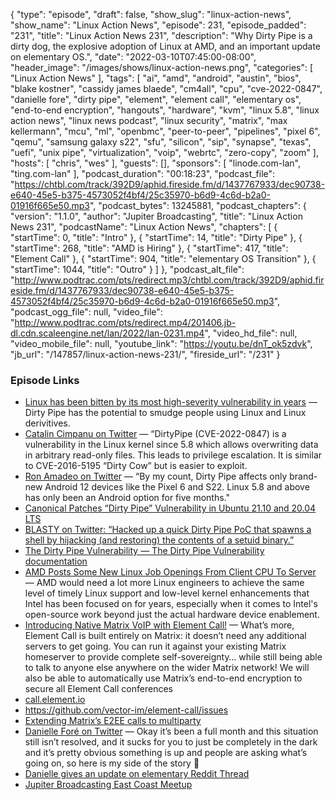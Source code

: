 {
  "type": "episode",
  "draft": false,
  "show_slug": "linux-action-news",
  "show_name": "Linux Action News",
  "episode": 231,
  "episode_padded": "231",
  "title": "Linux Action News 231",
  "description": "Why Dirty Pipe is a dirty dog, the explosive adoption of Linux at AMD, and an important update on elementary OS.",
  "date": "2022-03-10T07:45:00-08:00",
  "header_image": "/images/shows/linux-action-news.png",
  "categories": [
    "Linux Action News"
  ],
  "tags": [
    "ai",
    "amd",
    "android",
    "austin",
    "bios",
    "blake kostner",
    "cassidy james blaede",
    "cm4all",
    "cpu",
    "cve-2022-0847",
    "danielle fore",
    "dirty pipe",
    "element",
    "element call",
    "elementary os",
    "end-to-end encryption",
    "hangouts",
    "hardware",
    "kvm",
    "linux 5.8",
    "linux action news",
    "linux news podcast",
    "linux security",
    "matrix",
    "max kellermann",
    "mcu",
    "ml",
    "openbmc",
    "peer-to-peer",
    "pipelines",
    "pixel 6",
    "qemu",
    "samsung galaxy s22",
    "sfu",
    "silicon",
    "sip",
    "synapse",
    "texas",
    "uefi",
    "unix pipe",
    "virtualization",
    "voip",
    "webrtc",
    "zero-copy",
    "zoom"
  ],
  "hosts": [
    "chris",
    "wes"
  ],
  "guests": [],
  "sponsors": [
    "linode.com-lan",
    "ting.com-lan"
  ],
  "podcast_duration": "00:18:23",
  "podcast_file": "https://chtbl.com/track/392D9/aphid.fireside.fm/d/1437767933/dec90738-e640-45e5-b375-4573052f4bf4/25c35970-b6d9-4c6d-b2a0-01916f665e50.mp3",
  "podcast_bytes": 13245881,
  "podcast_chapters": {
    "version": "1.1.0",
    "author": "Jupiter Broadcasting",
    "title": "Linux Action News 231",
    "podcastName": "Linux Action News",
    "chapters": [
      {
        "startTime": 0,
        "title": "Intro"
      },
      {
        "startTime": 14,
        "title": "Dirty Pipe"
      },
      {
        "startTime": 268,
        "title": "AMD is Hiring"
      },
      {
        "startTime": 417,
        "title": "Element Call"
      },
      {
        "startTime": 904,
        "title": "elementary OS Transition"
      },
      {
        "startTime": 1044,
        "title": "Outro"
      }
    ]
  },
  "podcast_alt_file": "http://www.podtrac.com/pts/redirect.mp3/chtbl.com/track/392D9/aphid.fireside.fm/d/1437767933/dec90738-e640-45e5-b375-4573052f4bf4/25c35970-b6d9-4c6d-b2a0-01916f665e50.mp3",
  "podcast_ogg_file": null,
  "video_file": "http://www.podtrac.com/pts/redirect.mp4/201406.jb-dl.cdn.scaleengine.net/lan/2022/lan-0231.mp4",
  "video_hd_file": null,
  "video_mobile_file": null,
  "youtube_link": "https://youtu.be/dnT_ok5zdvk",
  "jb_url": "/147857/linux-action-news-231/",
  "fireside_url": "/231"
}


### Episode Links

  * [Linux has been bitten by its most high-severity vulnerability in years](https://arstechnica.com/information-technology/2022/03/linux-has-been-bitten-by-its-most-high-severity-vulnerability-in-years/ "Linux has been bitten by its most high-severity vulnerability in years") — Dirty Pipe has the potential to smudge people using Linux and Linux derivitives.
  * [Catalin Cimpanu on Twitter](https://twitter.com/campuscodi/status/1500847226083549186 "Catalin Cimpanu on Twitter") — “DirtyPipe (CVE-2022-0847) is a vulnerability in the Linux kernel since 5.8 which allows overwriting data in arbitrary read-only files. This leads to privilege escalation. It is similar to CVE-2016-5195 “Dirty Cow” but is easier to exploit. 
  * [Ron Amadeo on Twitter](https://twitter.com/ronamadeo/status/1501055320973533187 "Ron Amadeo on Twitter") — “By my count, Dirty Pipe affects only brand-new Android 12 devices like the Pixel 6 and S22. Linux 5.8 and above has only been an Android option for five months."
  * [Canonical Patches “Dirty Pipe” Vulnerability in Ubuntu 21.10 and 20.04 LTS](https://9to5linux.com/canonical-patches-dirty-pipe-vulnerability-in-ubuntu-21-10-and-20-04-lts-update-now "Canonical Patches “Dirty Pipe” Vulnerability in Ubuntu 21.10 and 20.04 LTS")
  * [BLASTY on Twitter: “Hacked up a quick Dirty Pipe PoC that spawns a shell by hijacking (and restoring) the contents of a setuid binary.”](https://twitter.com/bl4sty/status/1500822440569708545 "BLASTY on Twitter: “Hacked up a quick Dirty Pipe PoC that spawns a shell by hijacking \(and restoring\) the contents of a setuid binary.”")
  * [The Dirty Pipe Vulnerability — The Dirty Pipe Vulnerability documentation](https://dirtypipe.cm4all.com/ "The Dirty Pipe Vulnerability — The Dirty Pipe Vulnerability documentation")
  * [AMD Posts Some New Linux Job Openings From Client CPU To Server](https://www.phoronix.com/scan.php?page=news_item&px=AMD-Linux-Jobs-March-2022 "AMD Posts Some New Linux Job Openings From Client CPU To Server") — AMD would need a lot more Linux engineers to achieve the same level of timely Linux support and low-level kernel enhancements that Intel has been focused on for years, especially when it comes to Intel's open-source work beyond just the actual hardware device enablement.
  * [Introducing Native Matrix VoIP with Element Call!](https://element.io/blog/introducing-native-matrix-voip-with-element-call/ "Introducing Native Matrix VoIP with Element Call!") — What’s more, Element Call is built entirely on Matrix: it doesn’t need any additional servers to get going. You can run it against your existing Matrix homeserver to provide complete self-sovereignty… while still being able to talk to anyone else anywhere on the wider Matrix network! We will also be able to automatically use Matrix’s end-to-end encryption to secure all Element Call conferences
  * [call.element.io](http://call.element.io/ "call.element.io")
  * <https://github.com/vector-im/element-call/issues>
  * [Extending Matrix’s E2EE calls to multiparty](https://2021.commcon.xyz/talks/extending-matrix-s-e2ee-calls-to-multiparty "Extending Matrix’s E2EE calls to multiparty")
  * [Danielle Foré on Twitter](https://twitter.com/DaniElainaFore/status/1501029682782695430 "Danielle Foré on Twitter") — Okay it’s been a full month and this situation still isn’t resolved, and it sucks for you to just be completely in the dark and it’s pretty obvious something is up and people are asking what’s going on, so here is my side of the story 🧵
  * [Danielle gives an update on elementary Reddit Thread](https://www.reddit.com/r/elementaryos/comments/t9822i/danielle_gives_an_update_on_elementary_inc/hzv1ifv/ "Danielle gives an update on elementary Reddit Thread")
  * [Jupiter Broadcasting East Coast Meetup](https://www.meetup.com/jupiterbroadcasting/events/284291401/ "Jupiter Broadcasting East Coast Meetup")


